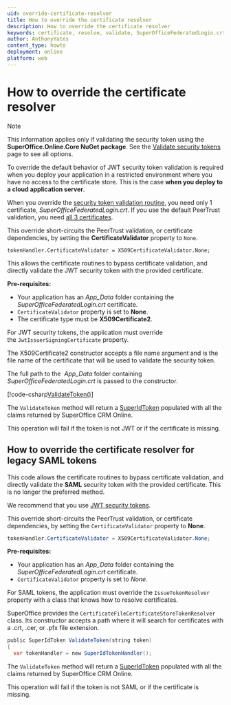 ```yaml
---
uid: override-certificate-resolver
title: How to override the certificate resolver
description: How to override the certificate resolver
keywords: certificate, resolve, validate, SuperOfficeFederatedLogin.crt, CertificateValidator, JWT security token, X509Certificate2
author: AnthonyYates
content_type: howto
deployment: online
platform: web
---
```


# How to override the certificate resolver

> [!NOTE]
> This information applies only if validating the security token using the **SuperOffice.Online.Core NuGet package**. See the [Validate security tokens][1] page to see all options.

To override the default behavior of JWT security token validation is required when you deploy your application in a restricted environment where you have no access to the certificate store. This is the case **when you deploy to a cloud application server**.

When you override the [security token validation routine][1], you need only 1 certificate, *SuperOfficeFederatedLogin.crt*. If you use the default PeerTrust validation, you need [all 3 certificates][2].

This override short-circuits the PeerTrust validation, or certificate dependencies, by setting the **CertificateValidator** property to `None`.

`tokenHandler.CertificateValidator = X509CertificateValidator.None;`

This allows the certificate routines to bypass certificate validation, and directly validate the JWT security token with the provided certificate.

**Pre-requisites:**

* Your application has an *App_Data* folder containing the *SuperOfficeFederatedLogin.crt* certificate.
* `CertificateValidator` property is set to **None**.
* The certificate type must be **X509Certificate2**.

For JWT security tokens, the application must override the `JwtIssuerSigningCertificate` property.

The X509Certificate2 constructor accepts a file name argument and is the file name of the certificate that will be used to validate the security token.

The full path to the  *App_Data* folder containing *SuperOfficeFederatedLogin.crt* is passed to the constructor.

[!code-csharp[ValidateToken()](includes/validate-token.cs)]

The `ValidateToken` method will return a [SuperIdToken][1] populated with all the claims returned by SuperOffice CRM Online.

This operation will fail if the token is not JWT or if the certificate is missing.

## How to override the certificate resolver for legacy SAML tokens

This code allows the certificate routines to bypass certificate validation, and directly validate the **SAML** security token with the provided certificate. This is no longer the preferred method.

We recommend that you use [JWT security tokens][1].

This override short-circuits the PeerTrust validation, or certificate dependencies, by setting the `CertificateValidator` property to **None**.

```csharp
tokenHandler.CertificateValidator = X509CertificateValidator.None;
```

**Pre-requisites:**

* Your application has an *App_Data* folder containing the *SuperOfficeFederatedLogin.crt* certificate.
* `CertificateValidator` property is set to *None*.

For SAML tokens, the application must override the `IssueTokenResolver` property with a class that knows how to resolve certificates.

SuperOffice provides the `CertificateFileCertificateStoreTokenResolver` class. Its constructor accepts a path where it will search for certificates with a .crt, .cer, or .pfx file extension.

```csharp
public SuperIdToken ValidateToken(string token)
{
  var tokenHandler = new SuperIdTokenHandler();
```

The `ValidateToken` method will return a [SuperIdToken][1] populated with all the claims returned by SuperOffice CRM Online.

This operation will fail if the token is not SAML or if the certificate is missing.

<!-- Referenced links -->
[1]: ../validate-security-tokens.md
[2]: index.md
